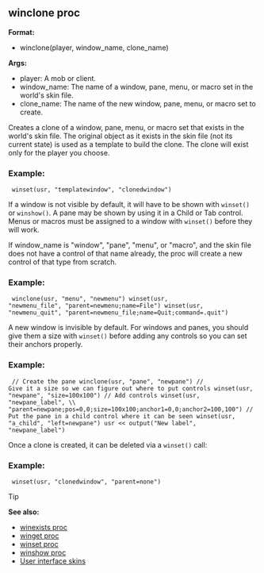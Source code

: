 ## winclone proc

**Format:**
+   winclone(player, window_name, clone_name)
<!-- -->
**Args:**
+   player: A mob or client.
+   window_name: The name of a window, pane, menu, or macro set in the
    world\'s skin file.
+   clone_name: The name of the new window, pane, menu, or macro set to
    create.


Creates a clone of a window, pane, menu, or macro set that
exists in the world\'s skin file. The original object as it exists in
the skin file (not its current state) is used as a template to build the
clone. The clone will exist only for the player you choose.
### Example:

```dm
 winset(usr, "templatewindow", "clonedwindow")

```
 

If a window is not visible by default, it will have
to be shown with `winset()` or `winshow()`. A pane may be shown by using
it in a Child or Tab control. Menus or macros must be assigned to a
window with `winset()` before they will work. 

If window_name is
"window", "pane", "menu", or "macro", and the skin file does not
have a control of that name already, the proc will create a new control
of that type from scratch.
### Example:

```dm
 winclone(usr, "menu", "newmenu") winset(usr,
"newmenu_file", "parent=newmenu;name=File") winset(usr,
"newmenu_quit", "parent=newmenu_file;name=Quit;command=.quit")

```
 

A new window is invisible by default. For windows
and panes, you should give them a size with `winset()` before adding any
controls so you can set their anchors properly.
### Example:

```dm
 // Create the pane winclone(usr, "pane", "newpane") //
Give it a size so we can figure out where to put controls winset(usr,
"newpane", "size=100x100") // Add controls winset(usr,
"newpane_label", \\
"parent=newpane;pos=0,0;size=100x100;anchor1=0,0;anchor2=100,100") //
Put the pane in a child control where it can be seen winset(usr,
"a_child", "left=newpane") usr << output("New label",
"newpane_label") 
```
 

Once a clone is created, it can
be deleted via a `winset()` call:
### Example:

```dm
 winset(usr, "clonedwindow", "parent=none") 
```


> [!TIP] 
> **See also:**
> +   [winexists proc](/ref/proc/winexists.md) 
> +   [winget proc](/ref/proc/winget.md) 
> +   [winset proc](/ref/proc/winset.md) 
> +   [winshow proc](/ref/proc/winshow.md) 
> +   [User interface skins](/ref/skin.md) <!-- -->